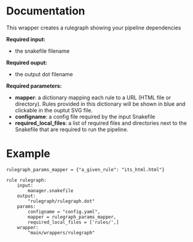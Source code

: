 # Documentation

This wrapper creates a rulegraph showing your pipeline dependencies

**Required input:**

- the snakefile filename

**Required ouput:**

- the output dot filename

**Required parameters:**

- **mapper**: a dictionary mapping each rule to a URL (HTML
  file or directory). Rules provided in this dictionary will be
  shown in blue and clickable in the ouptut SVG file.
- **configname**: a config file required by the input Snakefile
- **required_local_files**: a list of required files and directories next to
  the Snakefile that are required to run the pipeline.

# Example

    rulegraph_params_mapper = {"a_given_rule": "its_html.html"}

    rule rulegraph:
        input: 
            manager.snakefile
        output:
            "rulegraph/rulegraph.dot"
        params:
            configname = "config.yaml",
            mapper = rulegraph_params_mapper,
            required_local_files = ['rules/',]
        wrapper:
            "main/wrappers/rulegraph"


